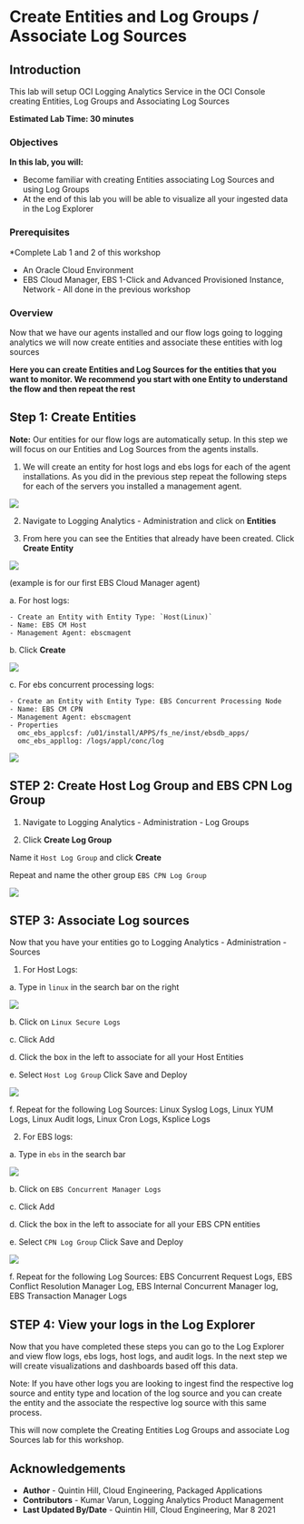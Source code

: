 # Create Entities and Log Groups / Associate Log Sources

## Introduction

This lab will setup OCI Logging Analytics Service in the OCI Console creating Entities, Log Groups and Associating Log Sources

**Estimated Lab Time: 30 minutes**

### Objectives

**In this lab, you will:**
* Become familiar with creating Entities associating Log Sources and using Log Groups
* At the end of this lab you will be able to visualize all your ingested data in the Log Explorer

### Prerequisites
*Complete Lab 1 and 2 of this workshop
* An Oracle Cloud Environment
* EBS Cloud Manager, EBS 1-Click and Advanced Provisioned Instance, Network - All done in the previous workshop

### Overview

Now that we have our agents installed and our flow logs going to logging analytics we will now create entities and associate these entities with log sources

**Here you can create Entities and Log Sources for the entities that you want to monitor. We recommend you start with one Entity to understand the flow and then repeat the rest**

## **Step 1:** Create Entities

**Note:** Our entities for our flow logs are automatically setup. In this step we will focus on our Entities and Log Sources from the agents installs. 

1. We will create an entity for host logs and ebs logs for each of the agent installations. As you did in the previous step repeat the following steps for each of the servers you installed a management agent.

![](./images/adminscreen.png " ")

2. Navigate to Logging Analytics - Administration and click on **Entities**

3. From here you can see the Entities that already have been created. Click **Create Entity**

![](./images/entities.png " ")

(example is for our first EBS Cloud Manager agent)

  a. For host logs: 

    - Create an Entity with Entity Type: `Host(Linux)`
    - Name: EBS CM Host
    - Management Agent: ebscmagent
  b. Click **Create**

  ![](./images/createcmhost.png " ")

  c. For ebs concurrent processing logs:

    - Create an Entity with Entity Type: EBS Concurrent Processing Node
    - Name: EBS CM CPN
    - Management Agent: ebscmagent
    - Properties
      omc_ebs_applcsf: /u01/install/APPS/fs_ne/inst/ebsdb_apps/
      omc_ebs_appllog: /logs/appl/conc/log

  ![](./images/createcpn.png " ")

## **STEP 2:** Create Host Log Group and EBS CPN Log Group

1. Navigate to Logging Analytics - Administration - Log Groups

2. Click **Create Log Group**

Name it `Host Log Group` and click **Create**

Repeat and name the other group `EBS CPN Log Group`

![](./images/loggroups.png " ")

## **STEP 3:** Associate Log sources
  
Now that you have your entities go to Logging Analytics - Administration - Sources

1. For Host Logs:

  a. Type in `linux` in the search bar on the right
    
  ![](./images/linuxsearch.png " ")

  b. Click on `Linux Secure Logs`

  c. Click Add

  d. Click the box in the left to associate for all your Host Entities

  e. Select `Host Log Group` Click Save and Deploy

  ![](./images/associatesources.png " ")

  f. Repeat for the following Log Sources: Linux Syslog Logs, Linux YUM Logs, Linux Audit logs, Linux Cron Logs, Ksplice Logs

2. For EBS logs:

  a. Type in `ebs` in the search bar

  ![](./images/ebssearch.png " ")

  b. Click on `EBS Concurrent Manager Logs`

  c. Click Add

  d. Click the box in the left to associate for all your EBS CPN entities

  e. Select `CPN Log Group` Click Save and Deploy

  ![](./images/associatecpnsource.png " ")

  f. Repeat for the following Log Sources: EBS Concurrent Request Logs, EBS Conflict Resolution Manager Log, EBS Internal Concurrent Manager log, EBS Transaction Manager Logs

## **STEP 4:** View your logs in the Log Explorer

Now that you have completed these steps you can go to the Log Explorer and view flow logs, ebs logs, host logs, and audit logs. In the next step we will create visualizations and dashboards based off this data.

  Note: If you have other logs you are looking to ingest find the respective log source and entity type and location of the log source and you can create the entity and the associate the respective log source with this same process.

This will now complete the Creating Entities Log Groups and associate Log Sources lab for this workshop.

## Acknowledgements
* **Author** - Quintin Hill, Cloud Engineering, Packaged Applications
* **Contributors** -  Kumar Varun, Logging Analytics Product Management
* **Last Updated By/Date** - Quintin Hill, Cloud Engineering, Mar 8 2021


